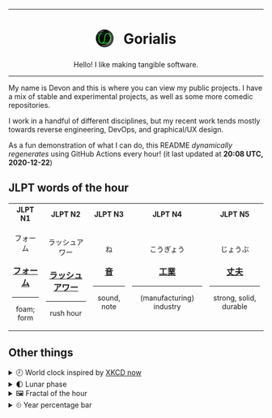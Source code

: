 ***

<h1 align="center">
<sub>
    <img src="readme/resources/avatar.png" height="36">
</sub>
&nbsp;
Gorialis
</h1>
<p align="center">
Hello! I like making tangible software.
</p>

***

My name is Devon and this is where you can view my public projects. I have a mix of stable and experimental projects, as well as some more comedic repositories.

I work in a handful of different disciplines, but my recent work tends mostly towards reverse engineering, DevOps, and graphical/UX design.

As a fun demonstration of what I can do, this README *dynamically regenerates* using GitHub Actions every hour! (it last updated at **20:08 UTC, 2020-12-22**)

<h2>JLPT words of the hour</h2>
<table>
    <tr>
        <th>JLPT N1</th>
        <th>JLPT N2</th>
        <th>JLPT N3</th>
        <th>JLPT N4</th>
        <th>JLPT N5</th>
    </tr>
    <tr>
        <td>
            <p align="center">フォーム</p>
            <h3 align="center"><b><a href="https://jisho.org/search/%E3%83%95%E3%82%A9%E3%83%BC%E3%83%A0">フォーム</a></b></h3>
            <hr>
            <p align="center">foam;<br> form</p>
        </td>
        <td>
            <p align="center">ラッシュアワー</p>
            <h3 align="center"><b><a href="https://jisho.org/search/%E3%83%A9%E3%83%83%E3%82%B7%E3%83%A5%E3%82%A2%E3%83%AF%E3%83%BC">ラッシュアワー</a></b></h3>
            <hr>
            <p align="center">rush hour</p>
        </td>
        <td>
            <p align="center">ね</p>
            <h3 align="center"><b><a href="https://jisho.org/search/%E9%9F%B3">音</a></b></h3>
            <hr>
            <p align="center">sound,<wbr> note</p>
        </td>
        <td>
            <p align="center">こうぎょう</p>
            <h3 align="center"><b><a href="https://jisho.org/search/%E5%B7%A5%E6%A5%AD">工業</a></b></h3>
            <hr>
            <p align="center">(manufacturing) industry</p>
        </td>
        <td>
            <p align="center">じょうぶ</p>
            <h3 align="center"><b><a href="https://jisho.org/search/%E4%B8%88%E5%A4%AB">丈夫</a></b></h3>
            <hr>
            <p align="center">strong,<wbr> solid,<wbr> durable</p>
        </td>
    </tr>
</table>

<h2>Other things</h2>
<details>
<summary>🕗  World clock inspired by <a href="https://xkcd.com/now">XKCD now</a></summary>

> <img src="generated/now.png" width="512">

</details>
<details>
<summary>🌓 Lunar phase</summary>

The moon is approximately 29.68% through its phase (First Quarter).

</details>
<details>
<summary>&#x1f5bc; Fractal of the hour</summary>

> <img src="generated/fractal.png" width="512">

</details>
<details>
<summary>&#x23f2; Year percentage bar</summary>
<pre><code>2020 [███████████████████▁] 97.50%</code></pre>
</details>
